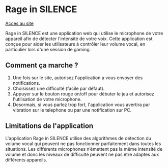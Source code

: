 # Rage in SILENCE

[Acces au site](https://rageinsilence.netlify.app)

Rage in SILENCE est une application web qui utilise le microphone de votre appareil afin de détecter l'intensité de votre voix.
Cette application est conçue pour aider les utilisateurs à contrôler leur volume vocal, en particulier lors d'une session de gaming.

## Comment ça marche ?

1. Une fois sur le site, autorisez l'application a vous envoyer des notifications. 
2. Choisissez une difficulté (facile par défaut).
3. Appuyer sur le bouton rouge on/off pour débuter le jeu et autorisez l'utilisation de votre microphone.
4. Desormais, si vous parlez trop fort, l'application vous avertira par vibration sur le telephone ou par une notification sur PC.

## Limitations de l'application

L'application Rage in SILENCE utilise des algorithmes de détection du volume vocal qui peuvent ne pas fonctionner parfaitement dans toutes les situations. Les différents microphones n’émettent pas la même intensité de volume et donc les niveaux de difficulté peuvent ne pas être adaptes aux différents appareils.